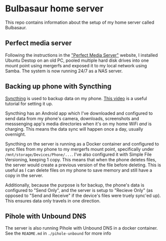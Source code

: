 # Bulbasaur home server 

This repo contains information about the setup of my home server called Bulbasaur.

## Perfect media server

Following the instructions in the ["Perfect Media Server"](https://perfectmediaserver.com/) website, I installed Ubuntu Destop on an old PC, pooled multiple hard disk drives into one mount point using mergerfs and exposed it to my local network using Samba. The system is now running 24/7 as a NAS server.

## Backing up phone with Syncthing

[Syncthing](https://syncthing.net/) is used to backup data on my phone. [This video](https://www.youtube.com/watch?v=O5O4ajGWZz8) is a useful tutorial for setting it up.

Syncthing has an Android app which I've downloaded and configured to send data from my phone's camera, downloads, screenshots and messsenging app's media directories when it's on my home WiFi *and* is charging. This means the data sync will happen once a day, usually overnight. 

Syncthing on the server is running as a Docker container and configured to sync files from my phone to my mergerfs mount point, specifically under ``/mnt/storage/Devices/Phone/...``. I've also configured it with Simple File Versioning, keeping 1 copy. This means that when the phone deletes files, the server would create a previous version of the file before deleting. This is useful as I can delete files on my phone to save memory and still have a copy in the server.

Additionally, because the purpose is for backup, the phone's data is configured to "Send Only", and the server is setup to "Recieve Only" (as opposed to "Send and Receive" if the device's files were truely sync'ed up). This ensures data only travels in one direction.

## Pihole with Unbound DNS

The server is also running Pihole with Unbound DNS in a docker container. See the ``README.md`` in ``./pihole-unbound`` for more info 
